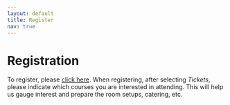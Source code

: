 ```yaml
---
layout: default
title: Register
nav: true
---
```


# Registration

To register, please <a
href="https://www.eventbrite.ca/e/westgrid-research-computing-summer-school-2018-umanitoba-tickets-43877322252"
target="_blank">click here</a>. When registering, after selecting *Tickets*, please indicate which
courses you are interested in attending. This will help us gauge interest and prepare the room setups,
catering, etc.
